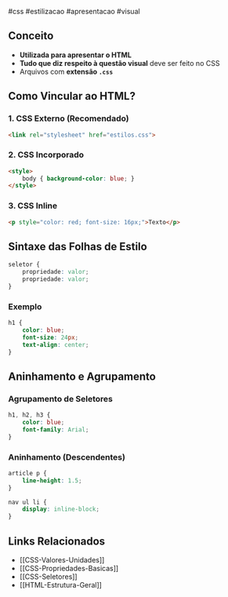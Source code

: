 #css #estilizacao #apresentacao #visual

## Conceito
- **Utilizada para apresentar o HTML**
- **Tudo que diz respeito à questão visual** deve ser feito no CSS
- Arquivos com **extensão `.css`**

## Como Vincular ao HTML?

### 1. CSS Externo (Recomendado)
```html
<link rel="stylesheet" href="estilos.css">
```

### 2. CSS Incorporado
```html
<style>
    body { background-color: blue; }
</style>
```

### 3. CSS Inline
```html
<p style="color: red; font-size: 16px;">Texto</p>
```

## Sintaxe das Folhas de Estilo
```css
seletor {
    propriedade: valor;
    propriedade: valor;
}
```

### Exemplo
```css
h1 {
    color: blue;
    font-size: 24px;
    text-align: center;
}
```

## Aninhamento e Agrupamento

### Agrupamento de Seletores
```css
h1, h2, h3 {
    color: blue;
    font-family: Arial;
}
```

### Aninhamento (Descendentes)
```css
article p {
    line-height: 1.5;
}

nav ul li {
    display: inline-block;
}
```

## Links Relacionados
- [[CSS-Valores-Unidades]]
- [[CSS-Propriedades-Basicas]]
- [[CSS-Seletores]]
- [[HTML-Estrutura-Geral]]